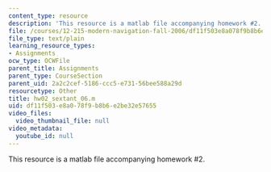 ```yaml
---
content_type: resource
description: 'This resource is a matlab file accompanying homework #2.'
file: /courses/12-215-modern-navigation-fall-2006/df11f503e8a078f9b8b6e2be32e57655_hw02_sextant_06.m
file_type: text/plain
learning_resource_types:
- Assignments
ocw_type: OCWFile
parent_title: Assignments
parent_type: CourseSection
parent_uid: 2a2c2cef-5186-ccc5-e731-56bee588a29d
resourcetype: Other
title: hw02_sextant_06.m
uid: df11f503-e8a0-78f9-b8b6-e2be32e57655
video_files:
  video_thumbnail_file: null
video_metadata:
  youtube_id: null
---
```

This resource is a matlab file accompanying homework #2.

